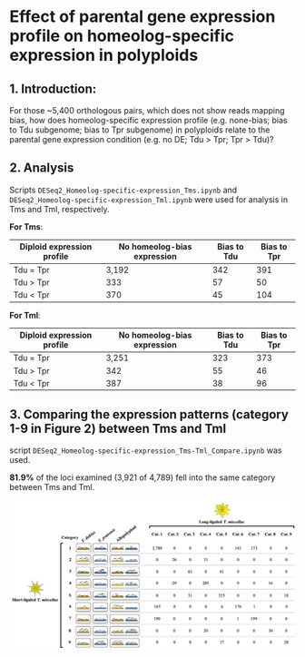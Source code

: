 # Effect of parental gene expression profile on homeolog-specific expression in polyploids

## 1. Introduction:
For those ~5,400 orthologous pairs, which does not show reads mapping bias, how does homeolog-specific expression profile (e.g. none-bias; bias to Tdu subgenome; bias to Tpr subgenome) in polyploids relate to the parental gene expression condition (e.g. no DE; Tdu > Tpr; Tpr > Tdu)?

## 2. Analysis
Scripts `DESeq2_Homeolog-specific-expression_Tms.ipynb` and `DESeq2_Homeolog-specific-expression_Tml.ipynb` were used for analysis in Tms and Tml, respectively.

**For Tms**:

| Diploid expression profile | No homeolog-bias expression | Bias to Tdu | Bias to Tpr |
| -- | -- | -- | -- |
| Tdu = Tpr | 3,192 | 342 | 391 |
| Tdu > Tpr | 333 | 57 | 50 |
| Tdu < Tpr | 370 | 45 | 104 |


**For Tml**:

| Diploid expression profile | No homeolog-bias expression | Bias to Tdu | Bias to Tpr |
| -- | -- | -- | -- |
| Tdu = Tpr | 3,251 | 323 | 373 |
| Tdu > Tpr | 342 | 55 | 46 |
| Tdu < Tpr | 387 | 38 | 96 |

## 3. Comparing the expression patterns (category 1-9 in Figure 2) between Tms and Tml
script `DESeq2_Homeolog-specific-expression_Tms-Tml_Compare.ipynb` was used.

**81.9%** of the loci examined (3,921 of 4,789) fell into the same category between Tms and Tml.

![comp_Tms_Tml](https://github.com/GatorShan/Tragopogon-Inflorescence-RNA-seq-Analysis/blob/master/Differential_expression_analysis/DESeq2_Homeolog-specific-expression/images/Supplimentary_figure_comp_Tms_Tml.png)
